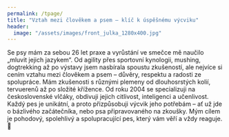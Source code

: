 ```yaml
---
permalink: /tpage/
title: "Vztah mezi člověkem a psem – klíč k úspěšnému výcviku"
header:
  image: "/assets/images/front_julka_1280x400.jpg"
---
```

 
Se psy mám za sebou 26 let praxe a vyrůstání ve smečce mě naučilo „mluvit jejich jazykem“. Od agility přes sportovní kynologii, mushing, dogtrekking až po výstavy jsem nasbírala spoustu zkušeností, ale nejvíce si cením vztahu mezi člověkem a psem – důvěry, respektu a radosti ze spolupráce. Mám zkušenosti s různými plemeny od dlouhosrstých kolií, tervuerenů až po složité křížence. Od roku 2004 se specializuji na československé vlčáky, obdivuji jejich citlivost, inteligenci a učenlivost. Každý pes je unikátní, a proto přizpůsobuji výcvik jeho potřebám – ať už jde o bázlivého začátečníka, nebo psa připravovaného na zkoušky. Mým cílem je pohodový, spolehlivý a spolupracující pes, který vám věří a vždy reaguje. 🐾


